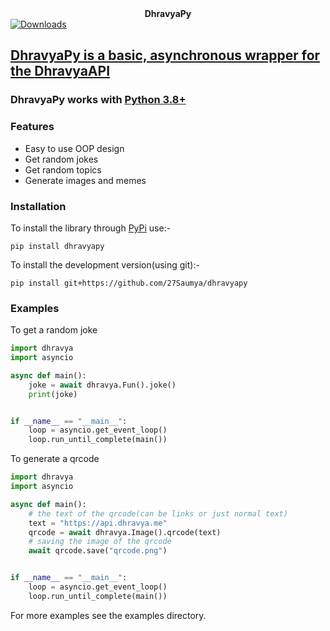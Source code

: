<div align="center"><b>DhravyaPy</b></div
 
<div align="left">
<a href="https://pypi.org/project/dhravyapy">
    <img alt="Downloads" src="https://img.shields.io/pypi/dw/dhravyapy?color=blue">
</div>

## DhravyaPy is a basic, asynchronous wrapper for the [DhravyaAPI](https://api.dhravya.me)

### DhravyaPy works with [Python 3.8+](https://python.org)

### Features
  * Easy to use OOP design
  * Get random jokes
  * Get random topics
  * Generate images and memes

### Installation
To install the library through [PyPi](https://pypi.org) use:-
```
pip install dhravyapy
```

To install the development version(using git):-
```
pip install git+https://github.com/27Saumya/dhravyapy
```

### Examples
To get a random joke
```py
import dhravya
import asyncio

async def main():
    joke = await dhravya.Fun().joke()
    print(joke)


if __name__ == "__main__":
    loop = asyncio.get_event_loop()
    loop.run_until_complete(main())
```

To generate a qrcode
```py
import dhravya
import asyncio

async def main():
    # the text of the qrcode(can be links or just normal text)
    text = "https://api.dhravya.me" 
    qrcode = await dhravya.Image().qrcode(text)
    # saving the image of the qrcode
    await qrcode.save("qrcode.png")


if __name__ == "__main__":
    loop = asyncio.get_event_loop()
    loop.run_until_complete(main())
```

For more examples see the examples directory.
